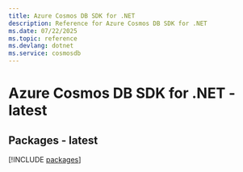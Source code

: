 ```yaml
---
title: Azure Cosmos DB SDK for .NET
description: Reference for Azure Cosmos DB SDK for .NET
ms.date: 07/22/2025
ms.topic: reference
ms.devlang: dotnet
ms.service: cosmosdb
---
```

# Azure Cosmos DB SDK for .NET - latest
## Packages - latest
[!INCLUDE [packages](cosmos-db-index.md)]
